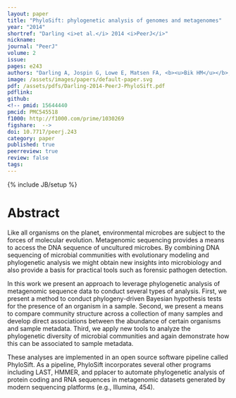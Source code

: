 ```yaml
---
layout: paper
title: "PhyloSift: phylogenetic analysis of genomes and metagenomes"
year: "2014"
shortref: "Darling <i>et al.</i> 2014 <i>PeerJ</i>"
nickname: 
journal: "PeerJ"
volume: 2
issue: 
pages: e243
authors: "Darling A, Jospin G, Lowe E, Matsen FA, <b><u>Bik HM</u></b>, Eisen JA"
image: /assets/images/papers/default-paper.svg
pdf: /assets/pdfs/Darling-2014-PeerJ-PhyloSift.pdf
pdflink:
github: 
<!-- pmid: 15644440
pmcid: PMC545518
f1000: http://f1000.com/prime/1030269
figshare:  -->
doi: 10.7717/peerj.243
category: paper
published: true
peerreview: true
review: false
tags: 
---
```

{% include JB/setup %}

# Abstract


Like all organisms on the planet, environmental microbes are subject to the forces of molecular evolution. Metagenomic sequencing provides a means to access the DNA sequence of uncultured microbes. By combining DNA sequencing of microbial communities with evolutionary modeling and phylogenetic analysis we might obtain new insights into microbiology and also provide a basis for practical tools such as forensic pathogen detection.

In this work we present an approach to leverage phylogenetic analysis of metagenomic sequence data to conduct several types of analysis. First, we present a method to conduct phylogeny-driven Bayesian hypothesis tests for the presence of an organism in a sample. Second, we present a means to compare community structure across a collection of many samples and develop direct associations between the abundance of certain organisms and sample metadata. Third, we apply new tools to analyze the phylogenetic diversity of microbial communities and again demonstrate how this can be associated to sample metadata.

These analyses are implemented in an open source software pipeline called PhyloSift. As a pipeline, PhyloSift incorporates several other programs including LAST, HMMER, and pplacer to automate phylogenetic analysis of protein coding and RNA sequences in metagenomic datasets generated by modern sequencing platforms (e.g., Illumina, 454).